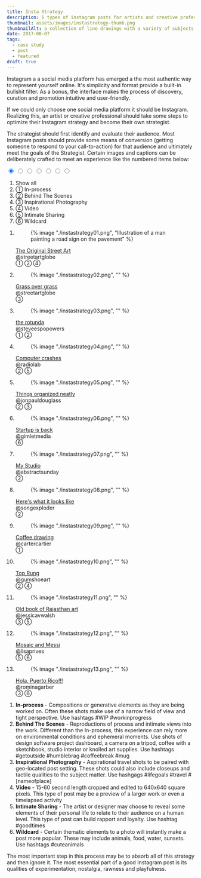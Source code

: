 ```yaml
---
title: Insta Strategy
description: 6 types of instagram posts for artists and creative professionals to promote their work
thumbnail: assets/images/instastrategy-thumb.png
thumbnailAlt: a collection of line drawings with a variety of subjects 
date: 2017-08-07
tags:
  - case study
  - post
  - featured
draft: true
---
```


Instagram a a social media platform has emerged a the most authentic way to represent yourself online. It's simplicity and format provide a built-in bullshit filter. As a bonus, the interface makes the process of discovery, curation and promotion intuitive and user-friendly.

If we could only choose one social media platform it should be Instagram. Realizing this, an artist or creative professional should take some steps to optimize their Instagram strategy and become their own strategist. 

The strategist should first identify and evaluate their audience. Most Instagram posts should provide some means of conversion (getting someone to respond to your call-to-action) for that audience and ultimately meet the goals of the Strategist. Certain images and captions can be deliberately crafted to meet an experience like the numbered items below:

<section>

<input type="radio" id="showAll" name="categories" value="showAll" checked>
<input type="radio" id="in-process" name="categories" value="one">
<input type="radio" id="behindTheScenes" name="categories" value="two">
<input type="radio" id="inspirationalPhotography" name="categories" value="three">
<input type="radio" id="video" name="categories" value="four">
<input type="radio" id="intimateSharing" name="categories" value="five">
<input type="radio" id="wildCard" name="categories" value="six">

<ol class="filters">
  <li><label for="showAll">Show all</label></li>
  <li><label for="in-process">① In-process</label></li>
  <li><label for="behindTheScenes">② Behind The Scenes</label></li>
  <li><label for="inspirationalPhotography">③ Inspirational Photography</label></li>
  <li><label for="video">④ Video</label></li>
  <li><label for="intimateSharing">⑤ Intimate Sharing</label></li>
  <li><label for="wildCard">⑥ Wildcard</label></li>
</ol>

<ol class="filter-grid">
  <li class="filter-grid-item" data-category="one two four">
    <article>
      <figure>
        {% image "./instastrategy01.png", "Illustration of a man painting a road sign on the pavement" %}
      </figure>
      <a href="https://www.instagram.com/p/BH-DNimDk1f/">The Original Street Art</a><br>
      @streetartglobe<br>
      ① ② ④
    </article>
  </li>
  <li class="filter-grid-item" data-category="three">
    <article>
      <figure>
        {% image "./instastrategy02.png", "" %}
      </figure>
      <a href="https://www.instagram.com/p/r3NZbqku1v/">Grass over grass</a><br>
      @streetartglobe<br>
      ③
    </article>
  </li>
  <li class="filter-grid-item" data-category="one two">
    <article>
      <figure>
        {% image "./instastrategy03.png", "" %}
      </figure>
      <a href="https://www.instagram.com/p/BEgTWZXLCgq/">the rotunda</a><br> 
      @steveespopowers<br>
      ① ②
    </article>
  </li>
  <li class="filter-grid-item" data-category="two five">
    <article>
      <figure>
        {% image "./instastrategy04.png", "" %}
      </figure>
      <a href="https://www.instagram.com/p/r7sabgDW75/">Computer crashes</a><br> @radiolab<br>
      ② ⑤
    </article>
  </li>
  <li class="filter-grid-item" data-category="two three">
    <article>
      <figure>
        {% image "./instastrategy05.png", "" %}
      </figure>
      <a href="https://www.instagram.com/p/vO4AeMH9eu/">Things organized neatly</a><br> 
      @jonpauldouglass<br>
      ② ③
    </article>
  </li>
  <li class="filter-grid-item" data-category="six">
    <article>
      <figure>
        {% image "./instastrategy06.png", "" %}
      </figure>
      <a href="https://www.instagram.com/p/BE1WLhZAhZY/">Startup is back</a><br> 
      @gimletmedia<br>
      ⑥
    </article>
  </li>
  <li class="filter-grid-item" data-category="two">
    <article>
      <figure>
        {% image "./instastrategy07.png", "" %}
      </figure>
      <a href="https://www.instagram.com/p/3dvkpiAmk2/">My Studio</a><br> 
      @abstractsunday<br>
      ②
    </article>
  </li>
  <li class="filter-grid-item" data-category="two">
    <article>
      <figure>
        {% image "./instastrategy08.png", "" %}
      </figure>
      <a href="https://www.instagram.com/p/-cy30jSJRL/">Here's what it looks like</a><br> 
      @songexploder<br>
      ②
    </article>
  </li>
  <li class="filter-grid-item" data-category="one">
    <article>
      <figure>
        {% image "./instastrategy09.png", "" %}
      </figure>
      <a href="https://www.instagram.com/p/BC3ef6mteo7/">Coffee drawing</a><br> @cartercartier<br>①
    </article>
  </li>
  <li class="filter-grid-item" data-category="two four">
    <article>
      <figure>
        {% image "./instastrategy10.png", "" %}
      </figure>
      <a href="https://www.instagram.com/p/BHFwBRHj3kB/">Top Rung</a><br> @gumshoeart<br>② ④
    </article>
  </li>
  <li class="filter-grid-item" data-category="three five">
    <article>
      <figure>
        {% image "./instastrategy11.png", "" %}
      </figure>
      <a href="https://www.instagram.com/p/7ugqWJlokx/">Old book of Rajasthan art</a><br> @jessicavwalsh<br>③ ⑤
    </article>
  </li>
  <li class="filter-grid-item" data-category="five six">
    <article>
      <figure>
        {% image "./instastrategy12.png", "" %}
      </figure>
      <a href="https://www.instagram.com/p/BHV3mXnD-GO/">Mosaic and Messi</a><br> @lisaprives<br>⑤ ⑥
    </article>
  </li>
  <li class="filter-grid-item" data-category="three six">
    <article>
      <figure>
        {% image "./instastrategy13.png", "" %}
      </figure>
      <a href="https://www.instagram.com/p/BH14-PBAYE-/">Hola, Puerto Rico!!!</a><br> @rominagarber<br>③ ⑥
    </article>
  </li>
</ol>

</section>

<section>

1. **In-process** - Compositions or generative elements as they are being worked on. Often these shots make use of a narrow field of view and tight perspective. Use hashtags #WIP #workinprogress
2. **Behind The Scenes** - Reproductions of process and intimate views into the work. Different than the In-process, this experience can rely more on environmental conditions and ephemeral moments. Use shots of design software project dashboard, a camera on a tripod, coffee with a sketchbook, studio interior or knolled art supplies. Use hashtags #getoutside #humblebrag #coffeebreak #mug
3. **Inspirational Photography** - Aspirational travel shots to be paired with geo-located post setting. These shots could also include closeups and tactile qualities to the subject matter. Use hashgags #lifegoals #travel #[nameofplace]
4. **Video** - 15-60 second length cropped and edited to 640x640 square pixels. This type of post may be a preview of a larger work or even a timelapsed activity
5. **Intimate Sharing** - The artist or designer may choose to reveal some elements of their personal life to relate to their audience on a human level. This type of post can build rapport and loyalty. Use hashtag #goodtimes
6. **Wildcard** - Certain thematic elements to a photo will instantly make a post more popular. These may include animals, food, water, sunsets. Use hashtags #cuteanimals

The most important step in this process may be to absorb all of this strategy and then ignore it. The most essential part of a good Instagram post is its qualities of experimentation, nostalgia, rawness and playfulness.

</section>